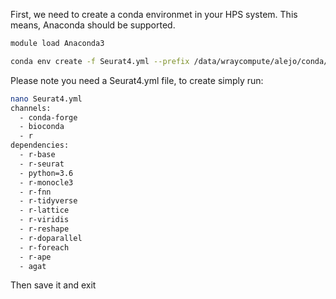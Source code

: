 First, we need to create a conda environmet in your HPS system. This means, Anaconda should be supported.


``` bash
module load Anaconda3

conda env create -f Seurat4.yml --prefix /data/wraycompute/alejo/conda/Seurat4 

```
Please note you need a Seurat4.yml file, to create simply run:

```bash 
nano Seurat4.yml
channels:
  - conda-forge
  - bioconda
  - r
dependencies:
  - r-base
  - r-seurat
  - python=3.6
  - r-monocle3
  - r-fnn
  - r-tidyverse
  - r-lattice
  - r-viridis
  - r-reshape
  - r-doparallel
  - r-foreach
  - r-ape
  - agat
```

Then save it and exit
